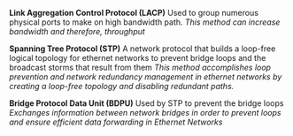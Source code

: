 **Link Aggregation Control Protocol (LACP)**
	Used to group numerous physical ports to make on high bandwidth path.
		_This method can increase bandwidth and therefore, throughput_

**Spanning Tree Protocol (STP)**
	A network protocol that builds a loop-free logical topology for ethernet networks to prevent bridge loops and the broadcast storms that result from them
		_This method accomplishes loop prevention and network redundancy management in ethernet networks by creating a loop-free topology and disabling redundant paths._
		
**Bridge Protocol Data Unit (BDPU)**
	Used by STP to prevent the bridge loops
		_Exchanges information between network bridges in order to prevent loops and ensure efficient data forwarding in Ethernet Networks_


